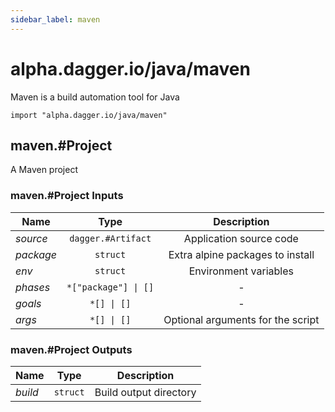 ```yaml
---
sidebar_label: maven
---
```


# alpha.dagger.io/java/maven

Maven is a build automation tool for Java

```cue
import "alpha.dagger.io/java/maven"
```

## maven.#Project

A Maven project

### maven.#Project Inputs

| Name             | Type                    | Description                         |
| -------------    |:-------------:          |:-------------:                      |
|*source*          | `dagger.#Artifact`      |Application source code              |
|*package*         | `struct`                |Extra alpine packages to install     |
|*env*             | `struct`                |Environment variables                |
|*phases*          | `*["package"] \| []`    |-                                    |
|*goals*           | `*[] \| []`             |-                                    |
|*args*            | `*[] \| []`             |Optional arguments for the script    |

### maven.#Project Outputs

| Name             | Type              | Description              |
| -------------    |:-------------:    |:-------------:           |
|*build*           | `struct`          |Build output directory    |
